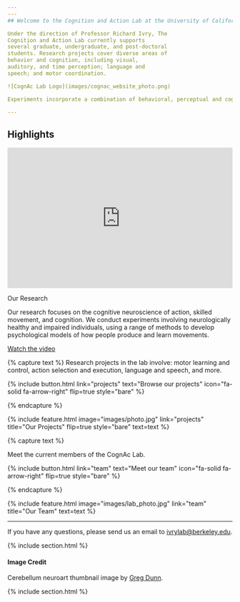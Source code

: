 ```yaml
---
---
## Welcome to the Cognition and Action Lab at the University of California, Berkeley.

Under the direction of Professor Richard Ivry, The
Cognition and Action Lab currently supports
several graduate, undergraduate, and post-doctoral
students. Research projects cover diverse areas of
behavior and cognition, including visual,
auditory, and time perception; language and
speech; and motor coordination.

![CognAc Lab Logo](images/cognac_website_photo.png)

Experiments incorporate a combination of behavioral, perceptual and cognitive tasks with both healthy participants and patient populations. Neuroimaging techniques such as functional magnetic resonance imaging (fMRI), and non-invasive brain stimulation such as transcranial magnetic stimulation (TMS) are also used. Several researchers are invovled in collaborative work with neuroscientsists and/or physicians located at other research and hospital facilities located in the United States and around the world.

---
```


## Highlights

<!-- Replace the entire feature include with this custom HTML -->
<div class="feature">
  <div class="feature-video" style="flex: 1;">
    <iframe width="100%" height="315" src="https://www.youtube.com/embed/NYpHXUbTKmI" frameborder="0" allowfullscreen></iframe>
  </div>
  <div class="feature-text">
    <p class="feature-title">Our Research</p>
    <p>Our research focuses on the cognitive neuroscience of action, skilled movement, and cognition. We conduct experiments involving neurologically healthy and impaired individuals, using a range of methods to develop psychological models of how people produce and learn movements.</p>
    <a href="https://www.youtube.com/watch?v=NYpHXUbTKmI" class="button">Watch the video</a>
  </div>
</div>

{% capture text %}
Research projects in the lab involve: motor learning and control, action selection and execution, language and speech, and more. 

{%
  include button.html
  link="projects"
  text="Browse our projects"
  icon="fa-solid fa-arrow-right"
  flip=true
  style="bare"
%}

{% endcapture %}

{%
  include feature.html
  image="images/photo.jpg"
  link="projects"
  title="Our Projects"
  flip=true
  style="bare"
  text=text
%}

{% capture text %}

Meet the current members of the CognAc Lab.

{%
  include button.html
  link="team"
  text="Meet our team"
  icon="fa-solid fa-arrow-right"
  flip=true
  style="bare"
%}

{% endcapture %}

{%
  include feature.html
  image="images/lab_photo.jpg"
  link="team"
  title="Our Team"
  text=text
%}

---

If you have any questions, please send us an email to [ivrylab@berkeley.edu](mailto:ivrylab@berkeley.edu).

{% include section.html %}

#### Image Credit
Cerebellum neuroart thumbnail image by [Greg Dunn](https://www.gregadunn.com/self-reflected/self-reflected-gallery/).


{% include section.html %}
